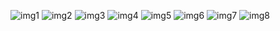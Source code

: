  ![img1](images/img(2).jpg)
 ![img2](images/img(3).jpg)
 ![img3](images/img(4).jpg)
 ![img4](images/img(5).jpg)
 ![img5](images/img(6).jpg)
 ![img6](images/img(7).jpg)
 ![img7](images/img(8).jpg)
 ![img8](images/img(1).jpg)
